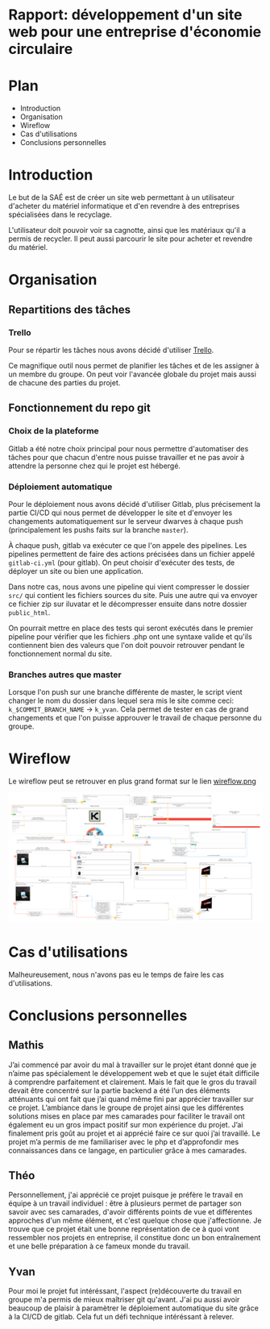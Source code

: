 # Rapport: développement d'un site web pour une entreprise d'économie circulaire

# Plan

- Introduction
- Organisation
- Wireflow
- Cas d'utilisations
- Conclusions personnelles

# Introduction

Le but de la SAÉ est de créer un site web permettant à un utilisateur d'acheter du matériel informatique et d'en revendre à des entreprises spécialisées dans le recyclage. 

L'utilisateur doit pouvoir voir sa cagnotte, ainsi que les matériaux qu'il a permis de recycler. Il peut aussi parcourir le site pour acheter et revendre du matériel.

# Organisation

##  Repartitions des tâches

### Trello

Pour se répartir les tâches nous avons décidé d'utiliser [Trello](https://trello.com/b/i1b6ghEQ/site).

Ce magnifique outil nous permet de planifier les tâches et de les assigner à un membre du groupe. On peut voir l'avancée globale du projet mais aussi de chacune des parties du projet.

## Fonctionnement du repo git

### Choix de la plateforme

Gitlab a été notre choix principal pour nous permettre d'automatiser des tâches pour que chacun d'entre nous puisse travailler et ne pas avoir à attendre la personne chez qui le projet est hébergé.

### Déploiement automatique

Pour le déploiement nous avons décidé d'utiliser Gitlab, plus précisement la partie CI/CD qui nous permet de développer le site et d'envoyer les changements automatiquement sur le serveur dwarves à chaque push (principalement les pushs faits sur la branche `master`).

À chaque push, gitlab va exécuter ce que l'on appele des pipelines. Les pipelines permettent de faire des actions précisées dans un fichier appelé `gitlab-ci.yml` (pour gitlab). On peut choisir d'exécuter des tests, de déployer un site ou bien une application.

Dans notre cas, nous avons une pipeline qui vient compresser le dossier `src/` qui contient les fichiers sources du site. Puis une autre qui va envoyer ce fichier zip sur iluvatar et le décompresser ensuite dans notre dossier `public_html`.

On pourrait mettre en place des tests qui seront exécutés dans le premier pipeline pour vérifier que les fichiers .php ont une syntaxe valide et qu'ils contiennent bien des valeurs que l'on doit pouvoir retrouver pendant le fonctionnement normal du site.

### Branches autres que master

Lorsque l'on push sur une branche différente de master, le script vient changer le nom du dossier dans lequel sera mis le site comme ceci: `k_$COMMIT_BRANCH_NAME` -> `k_yvan`.
Cela permet de tester en cas de grand changements et que l'on puisse approuver le travail de chaque personne du groupe.

# Wireflow

Le wireflow peut se retrouver en plus grand format sur le lien [wireflow.png](./wireflow.png)

![wireflow](./wireflow.png)

# Cas d'utilisations

Malheureusement, nous n'avons pas eu le temps de faire les cas d'utilisations.

# Conclusions personnelles

## Mathis

J’ai commencé par avoir du mal à travailler sur le projet étant donné que je n’aime pas spécialement le développement web et que le sujet était difficile à comprendre parfaitement et clairement. Mais le fait que le gros du travail devait être concentré sur la partie backend a été l’un des éléments atténuants qui ont fait que j’ai quand même fini par apprécier travailler sur ce projet. L’ambiance dans le groupe de projet ainsi que les différentes solutions mises en place par mes camarades pour faciliter le travail ont également eu un gros impact positif sur mon expérience du projet.
J’ai finalement pris goût au projet et ai apprécié faire ce sur quoi j’ai travaillé. Le projet m’a permis de me familiariser avec le php et d’approfondir mes connaissances dans ce langage, en particulier grâce à mes camarades.

## Théo

Personnellement, j'ai apprécié ce projet puisque je préfère le travail en équipe à un travail individuel : être à plusieurs permet de partager son savoir avec ses camarades, d'avoir différents points de vue et différentes approches d'un même élément, et c'est quelque chose que j'affectionne. Je trouve que ce projet était une bonne représentation de ce à quoi vont ressembler nos projets en entreprise, il constitue donc un bon entraînement et une belle préparation à ce fameux monde du travail.

## Yvan

Pour moi le projet fut intéréssant, l'aspect (re)découverte du travail en groupe m'a permis de mieux maîtriser git qu'avant. J'ai pu aussi avoir beaucoup de plaisir à paramètrer le déploiement automatique du site grâce à la CI/CD de gitlab. Cela fut un défi technique intéréssant à relever.
